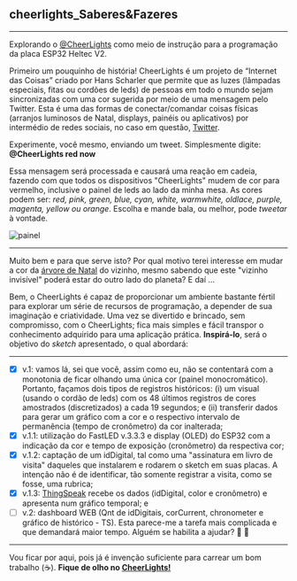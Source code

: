 ## cheerlights_Saberes&Fazeres
***

Explorando o [@CheerLights](https://cheerlights.com/) como meio de instrução para a programação da placa ESP32 Heltec V2. 

Primeiro um pouquinho de história!
CheerLights é um projeto de “Internet das Coisas” criado por Hans Scharler que permite que as luzes (lâmpadas especiais, fitas ou cordões de leds) de pessoas em todo o mundo sejam sincronizadas com uma cor sugerida por meio de uma mensagem pelo Twitter. Esta é uma das formas de conectar/comandar coisas físicas (arranjos luminosos de Natal, displays, painéis ou aplicativos) por intermédio de redes sociais, no caso em questão, [Twitter](https://twitter.com/).

Experimente, você mesmo, enviando um tweet. Simplesmente digite: **@CheerLights red now** <enter>

Essa mensagem será processada e causará uma reação em cadeia, fazendo com que todos os dispositivos "CheerLights" mudem de cor para vermelho, inclusive o painel de leds ao lado da minha mesa. As cores podem ser: *red, pink, green, blue, cyan, white, warmwhite, oldlace, purple, magenta, yellow ou orange*. Escolha e mande bala, ou melhor, pode *tweetar* à vontade.

![painel](https://github.com/Mario-Camara/cheerlights_Saberes-Fazeres/blob/main/cheerlights_saberes-fazeres.jpg?raw=true)

***

Muito bem e para que serve isto? Por qual motivo terei interesse em mudar a cor da [árvore de Natal](https://cheerlights.com/live/) do vizinho, mesmo sabendo que este "vizinho invisível" poderá estar do outro lado do planeta? E daí ...

Bem, o CheerLights é capaz de proporcionar um ambiente bastante fértil para explorar um série de recursos de programação, a depender de sua imaginação e criatividade. Uma vez se divertido e brincado, sem  compromisso, com o CheerLights; fica mais simples e fácil transpor o conhecimento adquirido para uma aplicação prática. **Inspirá-lo**, será o objetivo do *sketch* apresentado, o qual abordará:
***
- [x] v.1: vamos lá, sei que você, assim como eu, não se contentará com a monotonia de ficar olhando uma única cor (painel monocromático). Portanto, façamos dois tipos de registros históricos: (i) um visual (usando o cordão de leds) com os 48 últimos registros de cores amostrados (discretizados) a cada 19 segundos; e (ii) transferir dados para gerar um gráfico com a cor e o respectivo intervalo de permanência (tempo de cronômetro) da cor inalterada;  
- [x] v.1.1: utilização do FastLED v.3.3.3 e display (OLED) do ESP32 com a indicação da cor e tempo de exposição (cronômetro) da respectiva cor;
- [x] v.1.2: captação de um idDigital, tal como uma "assinatura em livro de visita" daqueles que instalarem e rodarem o sketch em suas placas. A intenção não é de identificar, tão somente registrar a visita, como se fosse, uma rubrica;
- [x] v.1.3: [ThingSpeak](https://thingspeak.com/channels/1270120) recebe os dados (idDigital, color e cronômetro) e apresenta num gráfico temporal; e
- [ ] v.2: dashboard WEB (Qnt de idDigitais, corCurrent, chronometer e gráfico de histórico - TS). Esta parece-me a tarefa mais complicada e que demandará maior tempo. Alguém se habilita a ajudar? :fist_right: :fist_left:
***
Vou ficar por aqui, pois já é invenção suficiente para carrear um bom trabalho (:coffee:). **Fique de olho no [CheerLights!](https://cheerlights.com/)**

